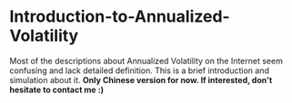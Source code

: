 # Introduction-to-Annualized-Volatility
Most of the descriptions about Annualized Volatility on the Internet seem confusing and lack detailed definition. This is a brief introduction and simulation about it.
**Only Chinese version for now. If interested, don't hesitate to contact me :)**
